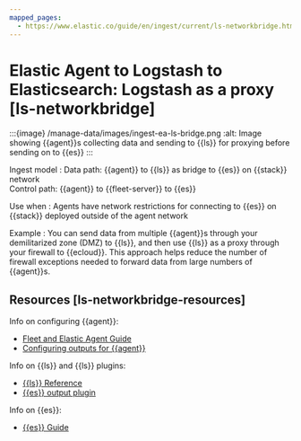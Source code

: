 ```yaml
---
mapped_pages:
  - https://www.elastic.co/guide/en/ingest/current/ls-networkbridge.html
---
```


# Elastic Agent to Logstash to Elasticsearch: Logstash as a proxy [ls-networkbridge]

:::{image} /manage-data/images/ingest-ea-ls-bridge.png
:alt: Image showing {{agent}}s collecting data and sending to {{ls}} for proxying before sending on to {{es}}
:::

Ingest model
:   Data path: {{agent}} to {{ls}} as bridge to {{es}} on {{stack}} network<br> Control path: {{agent}} to {{fleet-server}} to {{es}}

Use when
:   Agents have network restrictions for connecting to {{es}} on {{stack}} deployed outside of the agent network

Example
:   You can send data from multiple {{agent}}s through your demilitarized zone (DMZ) to {{ls}}, and then use {{ls}} as a proxy through your firewall to {{ecloud}}. This approach helps reduce the number of firewall exceptions needed to forward data from large numbers of {{agent}}s.


## Resources [ls-networkbridge-resources]

Info on configuring {{agent}}:

* [Fleet and Elastic Agent Guide](https://www.elastic.co/guide/en/fleet/current)
* [Configuring outputs for {{agent}}](/reference/fleet/elastic-agent-output-configuration.md)

Info on {{ls}} and {{ls}} plugins:

* [{{ls}} Reference](https://www.elastic.co/guide/en/logstash/current)
* [{{es}} output plugin](logstash://logstash-docs-md://lsr/plugins-outputs-elasticsearch.md)

Info on {{es}}:

* [{{es}} Guide](https://www.elastic.co/guide/en/elasticsearch/reference/current)

